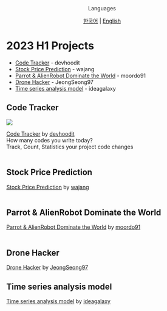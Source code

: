 <div align="center">
Languages
<br>

[한국어](./KO_README.md) | [English](./README.md)
</div>

# 2023 H1 Projects

- [Code Tracker](#code-tracker) - devhoodit
- [Stock Price Prediction](#stock-price-prediction) - wajang
- [Parrot & AlienRobot Dominate the World](#parrot--alienrobot-dominate-the-world) - moordo91
- [Drone Hacker](#drone-hacker) - JeongSeong97
- [Time series analysis model](#time-series-analysis-model) - ideagalaxy


## Code Tracker
<img src="https://img.shields.io/badge/Rust-000000?style=flat-square&logo=Rust&logoColor=ffffff"/>

[Code Tracker](https://github.com/devhoodit/codetracker) by [devhoodit](https://github.com/devhoodit)  
How many codes you write today?  
Track, Count, Statistics your project code changes  
<br>

## Stock Price Prediction
[Stock Price Prediction](https://github.com/stnuc/Stock-Price-Prediction) by [wajang](https://github.com/wajang)  
<br>

## Parrot & AlienRobot Dominate the World
[Parrot & AlienRobot Dominate the World](https://github.com/moordo91/Parrot-N-AlienRobot-Dominate-the-World) by [moordo91](https://github.com/moordo91)  
<br>

## Drone Hacker
[Drone Hacker](https://github.com/stnuc/drone_hacker) by [JeongSeong97](https://github.com/JeongSeong97)
<br>

## Time series analysis model
[Time series analysis model](https://github.com/stnuc/Time_series_analysis_model) by [ideagalaxy](http://github.com/ideagalaxy)
<br>